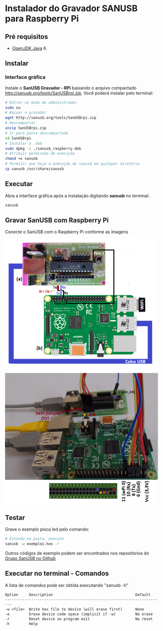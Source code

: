 # Instalador do Gravador SANUSB para Raspberry Pi

## Pré requisitos

 * [OpenJDK Java](http://openjdk.java.net/install/) 6.

## Instalar

### Interface gráfica

Instale o **SanUSB Gravador - RPi** baixando o arquivo compactado http://sanusb.org/tools/SanUSBrpi.zip. Você poderá instalar pelo terminal:

```bash
# Entrar no modo de administrador
sudo su
# Baixar o gravador
wget http://sanusb.org/tools/SanUSBrpi.zip
# Descompactar
unzip SanUSBrpi.zip
# Ir para pasta descompactada
cd SanUSBrpi
# Instalar o .deb
sudo dpkg -i ./sanusb_raspberry.deb
# Atribuir permissão de execução
chmod +x sanusb
# Permitir que haja a execução do sanusb em qualquer diretório
cp sanusb /usr/share/sanusb
```

## Executar

Abra a interface gráfica após a instalação digitando **sanusb** no terminal.

```bash
sanusb
```

## Gravar SanUSB com Raspberry Pi

Conecte o SanUSB com o Raspberry Pi conforme as imagens

![Esquemático 1](img-1.png)

![Esquemático 2](img-2.jpg)

## Testar

Grave o exemplo pisca led pelo comando:

```bash
# Estando na pasta, execute
sanusb -w exemplo1.hex -r
```

Outros códigos de exemplo podem ser encontrados nos repositórios do [Grupo SanUSB no Github](https://github.com/SanUSB-grupo)

## Executar no terminal - Comandos

A lista de comandos pode ser obtida executando "sanusb -h"

```
Option     Description                                      Default
-------------------------------------------------------------------------
-w <file>  Write hex file to device (will erase first)      None
-e         Erase device code space (implicit if -w)         No erase
-r         Reset device on program exit                     No reset
-h         Help
```
